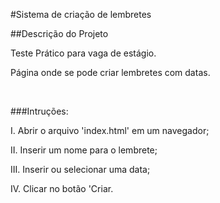 #Sistema de criação de lembretes<br>

##Descrição do Projeto
<p>Teste Prático para vaga de estágio.</p>
<p>Página onde se pode criar lembretes com datas.</p><br>

###Intruções:
<p>I. Abrir o arquivo 'index.html' em um navegador;</p>
<p>II. Inserir um nome para o lembrete;</p>
<p>III. Inserir ou selecionar uma data;</p>
<p>IV. Clicar no botão 'Criar.</p>
